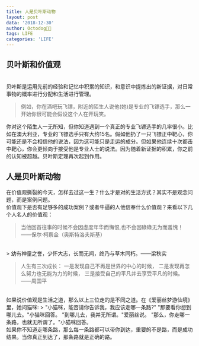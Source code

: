 ```yaml
---
title: 人是贝叶斯动物
layout: post
data: '2018-12-30'
author: Octodog🐙🐶
tags: LIFE
categories: 'LIFE'
---
```


## 贝叶斯和价值观

<br/>
贝叶斯是运用先前的经验和记忆中积累的知识，和意识中提炼出的新证据，对日常事物的概率进行分配和生活进行管理。

> 例如，你在酒吧玩飞镖，附近的陌生人说他(她)是专业的飞镖选手，那么一开始你很可能会假设这个人在开玩笑。

你对这个陌生人一无所知，但你知道遇到一个真正的专业飞镖选手的几率很小。比如在澳大利亚，专业的飞镖选手只有大约15名。假如他扔了一只飞镖正中靶心，你可能还是不会相信他的说法，因为这可能只是走运的成分。但如果他连续十次都击中靶心，你会更倾向于接受他是专业人士的说法。因为随着新证据的积累，你之前的认知被超越。贝叶斯定理再次起到作用。
<br/>

## 人是贝叶斯动物

在价值观撕裂的今天，怎样去过这一生？什么才是对的生活方式？其实不是观念问题，而是案例问题。
<br/>
价值观下是否有足够多的成功案例？或者牛逼的人他信奉什么价值观？来看以下几个人名人的价值观：

> 当他回首往事的时候不会因虚度年华而悔恨,也不会因碌碌无为而羞愧！——保尔·柯察金（奥斯特洛夫斯基）

<br/>
> 幼有神童之誉，少怀大志，长而无闻，终乃与草木同朽。——梁秋实

> 人生有三次成长：
一是发现自己不再是世界的中心的时候，
二是发现再怎么努力也无能为力的时候，
三是接受自己的平凡并去享受平凡的时候。——周国平

<br/>
如果说价值观是生活之道，那么以上三位走的是不同之道。在《爱丽丝梦游仙境》里，她问猫咪:  
> "小猫咪，能否请你告诉我，我应该走哪一条路?"  
"那要看你想到哪儿去。"小猫咪回答。  
"到哪儿去，我并无所谓。"爱丽丝说。  
"那么，你走哪一条路，也就无所谓了。"小猫咪回答。

<br/>
如果你不知道走哪条路，那么每一条路都可以带你到达，重要的不是路，而是成功结果。当你真正到达了，那条路就是正确的路。

